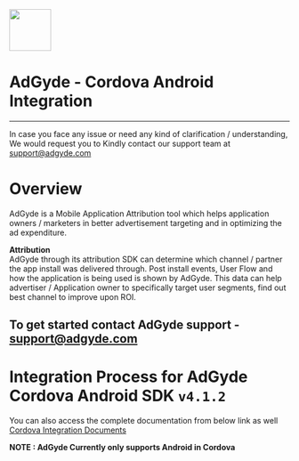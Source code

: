 <img src="https://www.adgyde.com/img/logo.png"  width="75">


# AdGyde - Cordova Android Integration
----
In case you face any issue or need any kind of clarification / understanding, We would request you to Kindly contact our support team at support@adgyde.com

# Overview

AdGyde is a Mobile Application Attribution tool which helps application owners / marketers in better advertisement targeting and in optimizing the ad expenditure. 

<b>Attribution</b><br>
AdGyde through its attribution SDK can determine which channel / partner the app install was delivered through. Post install events, User Flow and how the application is being used is shown by AdGyde. This data can help advertiser / Application owner to specifically target user segments, find out best channel to improve upon ROI.

To get started contact AdGyde support - support@adgyde.com
---

# Integration Process for AdGyde Cordova Android SDK `v4.1.2`
You can also access the complete documentation from below link as well
<a href="https://www.adgyde.com/documents.php?topic=Integration&platform=cordova"> Cordova Integration Documents </a> 

**NOTE : AdGyde Currently only supports Android in Cordova**
